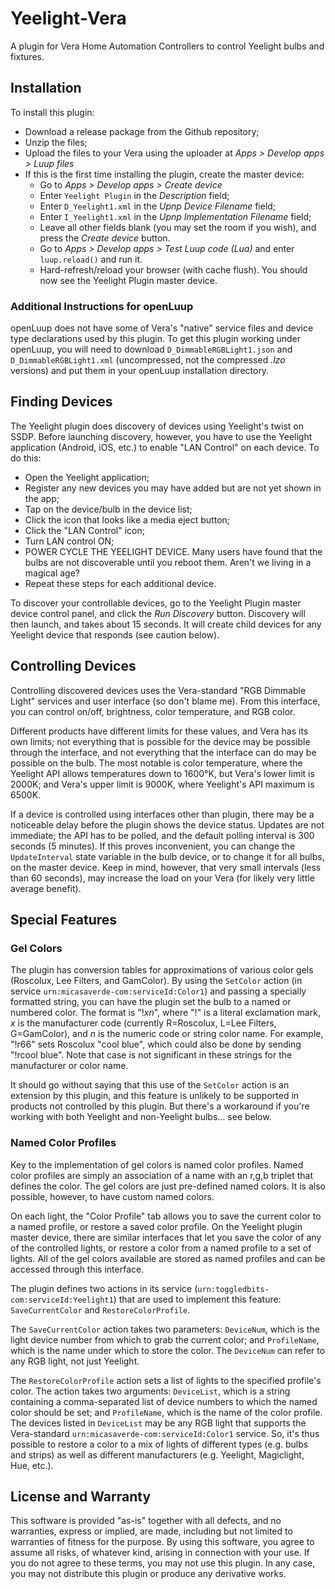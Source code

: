 # Yeelight-Vera

A plugin for Vera Home Automation Controllers to control Yeelight bulbs and fixtures.

## Installation

To install this plugin:
* Download a release package from the Github repository;
* Unzip the files;
* Upload the files to your Vera using the uploader at *Apps > Develop apps > Luup files*
* If this is the first time installing the plugin, create the master device:
  * Go to *Apps > Develop apps > Create device*
  * Enter `Yeelight Plugin` in the *Description* field;
  * Enter `D_Yeelight1.xml` in the *Upnp Device Filename* field;
  * Enter `I_Yeelight1.xml` in the *Upnp Implementation Filename* field;
  * Leave all other fields blank (you may set the room if you wish), and press the *Create device* button.
  * Go to *Apps > Develop apps > Test Luup code (Lua)* and enter `luup.reload()` and run it.
  * Hard-refresh/reload your browser (with cache flush). You should now see the Yeelight Plugin master device.

### Additional Instructions for openLuup

openLuup does not have some of Vera's "native" service files and device type declarations used by this plugin.
To get this plugin working under openLuup, you will need to download
`D_DimmableRGBLight1.json` and `D_DimmableRGBLight1.xml` (uncompressed, not the compressed *.lzo* versions)
and put them in your openLuup installation directory.

## Finding Devices

The Yeelight plugin does discovery of devices using Yeelight's twist on SSDP. Before launching discovery,
however, you have to use the Yeelight application (Android, iOS, etc.) to enable "LAN Control" on each device. To do this:
* Open the Yeelight application;
* Register any new devices you may have added but are not yet shown in the app;
* Tap on the device/bulb in the device list;
* Click the icon that looks like a media eject button;
* Click the "LAN Control" icon;
* Turn LAN control ON;
* POWER CYCLE THE YEELIGHT DEVICE. Many users have found that the bulbs are not discoverable until you reboot them. Aren't we living in a magical age?
* Repeat these steps for each additional device.

To discover your controllable devices, go to
the Yeelight Plugin master device control panel, and click the *Run Discovery* button. Discovery will then launch,
and takes about 15 seconds. It will create child devices for any Yeelight device that responds (see caution below).

## Controlling Devices

Controlling discovered devices uses the Vera-standard "RGB Dimmable Light" services and user interface (so don't blame me).
From this interface, you can control on/off, brightness, color temperature, and RGB color.

Different products have different
limits for these values, and Vera has its own limits; not everything that is possible for the device may be possible through
the interface, and not everything that the interface can do may be possible on the bulb. The most notable is color temperature,
where the Yeelight API allows temperatures down to 1600&deg;K, but Vera's lower limit is 2000K; and Vera's upper limit is 9000K,
where Yeelight's API maximum is 6500K.

If a device is controlled using interfaces other than plugin, there may be a noticeable delay before the plugin shows the device
status. Updates are not immediate; the API has to be polled, and the default polling interval is 300 seconds (5 minutes). If this
proves inconvenient, you can change the `UpdateInterval` state variable in the bulb device, or to change it for all bulbs, on the master
device. Keep in mind, however, that very small intervals (less than 60 seconds), may increase the load on your Vera (for likely
very little average benefit).

## Special Features

### Gel Colors

The plugin has conversion tables for approximations of various color gels (Roscolux, Lee Filters, and GamColor). By using the
`SetColor` action (in service `urn:micasaverde-com:serviceId:Color1`) and passing a specially formatted string, you can have the plugin set the bulb to a named or numbered color. The
format is "!_xn_", where "!" is a literal exclamation mark, _x_ is the manufacturer code (currently R=Roscolux, L=Lee Filters, G=GamColor),
and _n_ is the numeric code or string color name. For example, "!r66" sets Roscolux "cool blue", which could also be done by sending
"!rcool blue". Note that case is not significant in these strings for the manufacturer or color name.

It should go without saying that this use of the `SetColor` action is an extension by this plugin, and this feature is unlikely to be supported in products not controlled by this plugin. But there's a workaround if you're working with both Yeelight and non-Yeelight bulbs... see below.

### Named Color Profiles

Key to the implementation of gel colors is named color profiles. Named color profiles are simply an association of a name with an r,g,b triplet that defines the color. The gel colors are just pre-defined named colors. It is also possible, however, to have custom named colors.

On each light, the "Color Profile" tab allows you to save the current color to a named profile, or restore a saved color profile. On the Yeelight plugin master device, there are similar interfaces that let you save the color of any of the controlled lights, or restore a color from a named profile to a set of lights. All of the gel colors available are stored as named profiles and can be accessed through this interface.

The plugin defines two actions in its service (`urn:toggledbits-com:serviceId:Yeelight1`) that are used to implement this feature: `SaveCurrentColor` and `RestoreColorProfile`.

The `SaveCurrentColor` action takes two parameters: `DeviceNum`, which is the light device number from which to grab the current color; and `ProfileName`, which is the name under which to store the color. The `DeviceNum` can refer to any RGB light, not just Yeelight.

The `RestoreColorProfile` action sets a list of lights to the specified profile's color. The action takes two arguments: `DeviceList`, which is a string containing a comma-separated list of device numbers to which the named color should be set; and `ProfileName`, which is the name of the color profile. The devices listed in `DeviceList` may be any RGB light that supports the Vera-standard `urn:micasaverde-com:serviceId:Color1` service. So, it's thus possible to restore a color to a mix of lights of different types (e.g. bulbs and strips) as well as different manufacturers (e.g. Yeelight, Magiclight, Hue, etc.).

## License and Warranty

This software is provided "as-is" together with all defects, and no warranties, express or implied, are made, including but not
limited to warranties of fitness for the purpose. By using this software, you agree to assume all risks, of whatever kind, arising
in connection with your use. If you do not agree to these terms, you may not use this plugin. In any case, you may not distribute
this plugin or produce any derivative works.